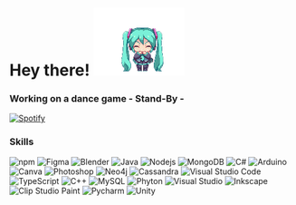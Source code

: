# Hey there! ![47tj](https://github.com/ninth-in/ninth-in/blob/main/47tj.gif)
### Working on a dance game - Stand-By - 

[![Spotify](https://novatorem-ninth-in.vercel.app/api/spotify)](https://open.spotify.com/user/222jiz3ml7g3bfqyt2u3ueh2a)

<h3>Skills</h3>
<p> 
  <img alt="npm" src="https://img.shields.io/badge/-NPM-CB3837?style=flate&logo=npm&logoColor=white" />
  <img alt="Figma" src="https://img.shields.io/badge/Figma-F24E1E?style=flatlogo=figma&logoColor=white" />
  <img alt="Blender" src="https://img.shields.io/badge/-blender-%23F5792A.svg?style=flat&logo=blender&logoColor=white" />
   <img alt="Java" src="https://img.shields.io/badge/Java-ED8B00?style=flate&logo=java&logoColor=white" />
  <img alt="Nodejs" src="https://img.shields.io/badge/-JavaScript-F7DF1E?style=flate&logo=javascript&logoColor=black" />
  <img alt="MongoDB" src="https://img.shields.io/badge/-MongoDB-13aa52?style=flat&logo=mongodb&logoColor=white" />
  <img alt="C#" src="https://img.shields.io/badge/-C%23-239120?style=flat&logo=c-sharp&logoColor=white" />
  <img alt="Arduino" src="https://img.shields.io/badge/-Arduino-00979D?style=flat&logo=Arduino&logoColor=white" />
  <img alt="Canva" src="https://img.shields.io/badge/Canva-%2300C4CC.svg?style=flat&logo=Canva&logoColor=white" />
  <img alt="Photoshop" src="https://img.shields.io/badge/Adobe%20Photoshop-2dbdf4?style=flat&logo=Adobe%20Photoshop&logoColor=black" />
  <img alt="Neo4j" src="https://img.shields.io/badge/-Neo4j-008CC1?style=flat&logo=neo4j&logoColor=white" />
  <img alt="Cassandra" src="https://img.shields.io/badge/-cassandra-%231287B1.svg?style=flat&logo=apache-cassandra&logoColor=white" />
  <img alt="Visual Studio Code" src="https://img.shields.io/badge/Visual_Studio_Code-0078D4?style=flat&logo=visual%20studio%20code&logoColor=white" />
  <img alt="TypeScript" src="https://img.shields.io/badge/-TypeScript-007ACC?style=flat&logo=typescript&logoColor=white" />
  <img alt="C++" src="https://img.shields.io/badge/-C%2B%2B-00599C?style=flate&logo=c%2B%2B&logoColor=white" />
  <img alt="MySQL" src="https://img.shields.io/badge/-mysql-285385.svg?style=flat&logo=mysql&logoColor=white" />
  <img alt="Phyton" src="https://img.shields.io/badge/-Python-3776AB?style=flat&logo=python&logoColor=white" />
  <img alt="Visual Studio" src="https://img.shields.io/badge/Visual_Studio-5C2D91?style=flat&logo=visual%20studio&logoColor=white" />
  <img alt="Inkscape" src="https://img.shields.io/badge/-Inkscape-e0e0e0?style=flat&logo=inkscape&logoColor=080A13" />
  <img alt="Clip Studio Paint" src="https://img.shields.io/badge/-Clip_Studio_Paint-grey?style=flat&logo=clipstudio-actions&logoColor=white" />
  <img alt="Pycharm" src="https://img.shields.io/badge/PyCharm-000000.svg?style=flat&logo=PyCharm&logoColor=white" />
  <img alt="Unity" src="https://img.shields.io/badge/-unity-%23000000.svg?style=flat&logo=unity&logoColor=white" />
  
  
</p>

<!--
**ninth-in/ninth-in** is a ✨ _special_ ✨ repository because its `README.md` (this file) appears on your GitHub profile.

Here are some ideas to get you started:

- 🔭 I’m currently working on ...
- 🌱 I’m currently learning ...
- 👯 I’m looking to collaborate on ...
- 🤔 I’m looking for help with ...
- 💬 Ask me about ...
- 📫 How to reach me: ...
- 😄 Pronouns: ...
- ⚡ Fun fact: ...
-->
